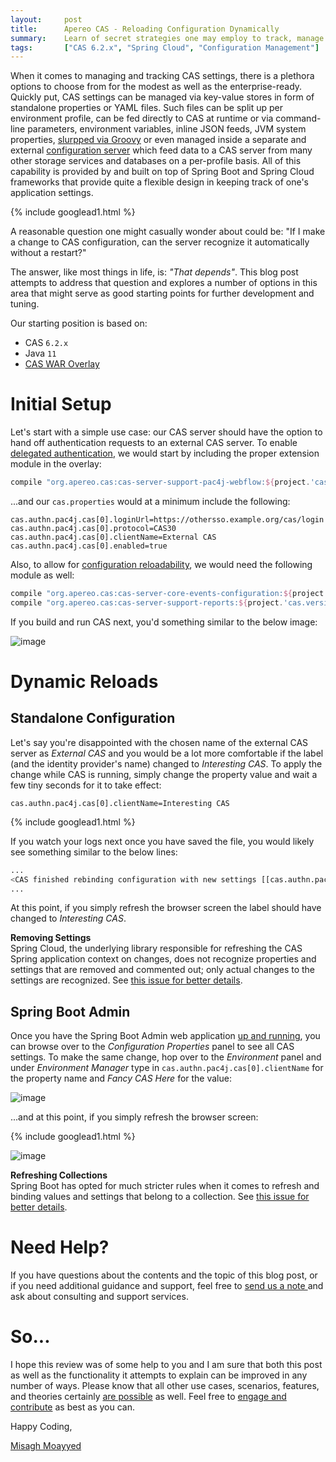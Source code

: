 ```yaml
---
layout:     post
title:      Apereo CAS - Reloading Configuration Dynamically
summary:    Learn of secret strategies one may employ to track, manage and dynamically reload CAS configuration and settings without hair loss.
tags:       ["CAS 6.2.x", "Spring Cloud", "Configuration Management"]
---
```


When it comes to managing and tracking CAS settings, there is a plethora options to choose from for the modest as well as the enterprise-ready. Quickly put, CAS settings can be managed via key-value stores in form of standalone properties or YAML files. Such files can be split up per environment profile, can be fed directly to CAS at runtime or via command-line parameters, environment variables, inline JSON feeds, JVM system properties, [slurpped via Groovy](/2018/11/02/cas6-groovy-config-slurper/) or even managed inside a separate and external [configuration server](/2018/10/25/cas6-cloud-config-server/) which feed data to a CAS server from many other storage services and databases on a per-profile basis. All of this capability is provided by and built on top of Spring Boot and Spring Cloud frameworks that provide quite a flexible design in keeping track of one's application settings.

{% include googlead1.html  %}

A reasonable question one might casually wonder about could be: "If I make a change to CAS configuration, can the server recognize it automatically without a restart?"

The answer, like most things in life, is: *"That depends"*. This blog post attempts to address that question and explores a number of options in this area that might serve as good starting points for further development and tuning.

Our starting position is based on:

- CAS `6.2.x`
- Java `11`
- [CAS WAR Overlay](https://github.com/apereo/cas-overlay-template)

# Initial Setup

Let's start with a simple use case: our CAS server should have the option to hand off authentication requests to an external CAS server. To enable [delegated authentication](https://apereo.github.io/cas/6.2.x/integration/Delegate-Authentication.html), we would start by including the proper extension module in the overlay:

```gradle
compile "org.apereo.cas:cas-server-support-pac4j-webflow:${project.'cas.version'}"
```

...and our `cas.properties` would at a minimum include the following:

```
cas.authn.pac4j.cas[0].loginUrl=https://othersso.example.org/cas/login
cas.authn.pac4j.cas[0].protocol=CAS30
cas.authn.pac4j.cas[0].clientName=External CAS
cas.authn.pac4j.cas[0].enabled=true
```

Also, to allow for [configuration reloadability](https://apereo.github.io/cas/6.2.x/configuration/Configuration-Management-Reload.html), we would need the following module as well:

```gradle
compile "org.apereo.cas:cas-server-core-events-configuration:${project.'cas.version'}"
compile "org.apereo.cas:cas-server-support-reports:${project.'cas.version'}"
```

If you build and run CAS next, you'd something similar to the below image:

![image](https://user-images.githubusercontent.com/1205228/61612088-c7cf1f80-ac72-11e9-91ab-34c945259dee.png)

# Dynamic Reloads

## Standalone Configuration

Let's say you're disappointed with the chosen name of the external CAS server as *External CAS* and you would be a lot more comfortable if the label (and the identity provider's name) changed to *Interesting CAS*. To apply the change while CAS is running, simply change the property value and wait a few tiny seconds for it to take effect:

```
cas.authn.pac4j.cas[0].clientName=Interesting CAS
```

{% include googlead1.html  %}

If you watch your logs next once you have saved the file, you would likely see something similar to the below lines:

```bash
...
<CAS finished rebinding configuration with new settings [[cas.authn.pac4j.cas[0].clientName]]>
...
```

At this point, if you simply refresh the browser screen the label should have changed to *Interesting CAS*.

<div class="alert alert-info">
<strong>Removing Settings</strong><br/>Spring Cloud, the underlying library responsible for refreshing the CAS Spring application context on changes, does not recognize properties and settings that are removed and commented out; only actual changes to the settings are recognized. See <a href="https://github.com/spring-cloud/spring-cloud-config/issues/476">this issue for better details</a>.
</div>

## Spring Boot Admin

Once you have the Spring Boot Admin web application [up and running](/2018/10/22/cas6-springboot-admin-server/), you can browse over to the *Configuration Properties* panel to see all CAS settings. To make the same change, hop over to the *Environment* panel and under *Environment Manager* type in `cas.authn.pac4j.cas[0].clientName` for the property name and *Fancy CAS Here* for the value:

![image](https://user-images.githubusercontent.com/1205228/61623008-27392980-ac8b-11e9-8c9d-fa377f27f976.png)


...and at this point, if you simply refresh the browser screen:

{% include googlead1.html  %}

![image](https://user-images.githubusercontent.com/1205228/61623183-6c5d5b80-ac8b-11e9-8490-9169d36aaf5b.png)

<div class="alert alert-info">
<strong>Refreshing Collections</strong><br/>Spring Boot has opted for much stricter rules when it comes to refresh and binding values and settings that belong to a collection. See <a href="https://github.com/spring-projects/spring-boot/issues/9137">this issue for better details</a>.
</div>


# Need Help?

If you have questions about the contents and the topic of this blog post, or if you need additional guidance and support, feel free to [send us a note ](/#contact-section-header) and ask about consulting and support services.

# So...

I hope this review was of some help to you and I am sure that both this post as well as the functionality it attempts to explain can be improved in any number of ways. Please know that all other use cases, scenarios, features, and theories certainly [are possible](https://apereo.github.io/2017/02/18/onthe-theoryof-possibility/) as well. Feel free to [engage and contribute](https://apereo.github.io/cas/developer/Contributor-Guidelines.html) as best as you can.

Happy Coding,

[Misagh Moayyed](https://fawnoos.com)